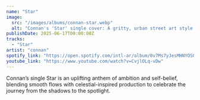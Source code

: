 ```yaml
---
name: "Star"
image:
  src: "/images/albums/connan-star.webp"
  alt: "Connan's 'Star' single cover: A gritty, urban street art style with bold typography."
publishDate: 2025-06-17T00:00:00Z
tracks:
  - "Star"
artist: "connan"
spotify_link: "https://open.spotify.com/intl-ar/album/0v7Ms7yJesMHNYOSOkMvsL?si=pBxVgbE1RSWawAE4ndYJSw"
youtube_link: "https://www.youtube.com/watch?v=CvjlOLq-vDw"
---
```

Connan’s single Star is an uplifting anthem of ambition and self-belief, blending smooth flows with celestial-inspired production to celebrate the journey from the shadows to the spotlight.